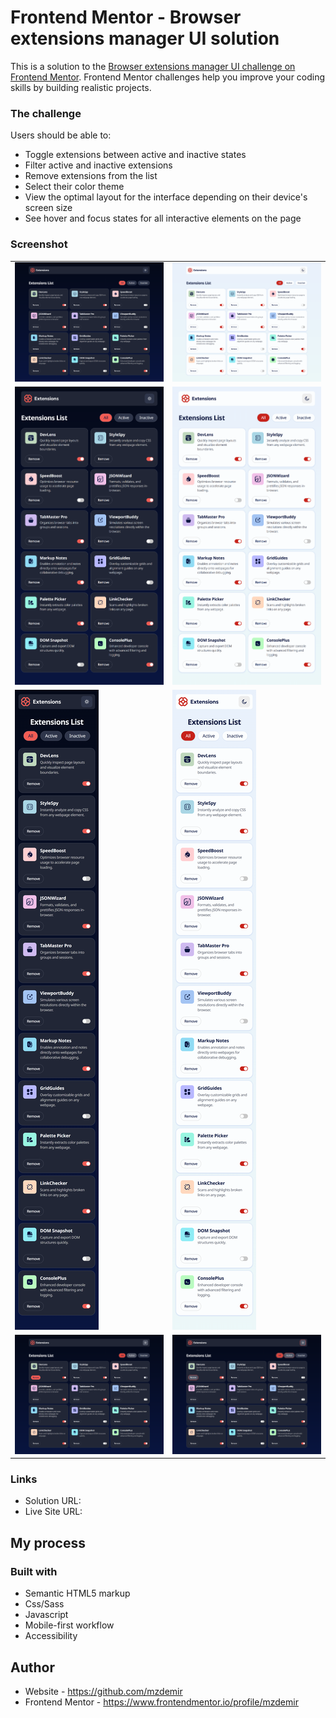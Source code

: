 # Frontend Mentor - Browser extensions manager UI solution

This is a solution to the [Browser extensions manager UI challenge on Frontend Mentor](https://www.frontendmentor.io/challenges/browser-extension-manager-ui-yNZnOfsMAp). Frontend Mentor challenges help you improve your coding skills by building realistic projects.

### The challenge

Users should be able to:

- Toggle extensions between active and inactive states
- Filter active and inactive extensions
- Remove extensions from the list
- Select their color theme
- View the optimal layout for the interface depending on their device's screen size
- See hover and focus states for all interactive elements on the page

### Screenshot

<table>
  <tr>
    <td><img src="./previews/desktop-dark-preview.png" alt=""></td>
    <td><img src="./previews/desktop-light-preview.png" alt=""></td>
  </tr>
  <tr>
    <td><img src="./previews/tablet-dark-preview.png" alt=""></td>  
    <td><img src="./previews/tablet-light-preview.png" alt=""></td>
  </tr>
  <tr>
    <td><img src="./previews/mobile-dark-preview.png" alt=""></td>
    <td><img src="./previews/mobile-light-preview.png" alt=""></td>
  </tr>
  <tr>
    <td><img src="./previews/desktop-dark-hover-preview.png" alt=""></td>
    <td><img src="./previews/desktop-dark-focus-preview.png" alt=""></td>
  </tr>
</table>

### Links

- Solution URL:
- Live Site URL:

## My process

### Built with

- Semantic HTML5 markup
- Css/Sass
- Javascript
- Mobile-first workflow
- Accessibility

## Author

- Website - https://github.com/mzdemir
- Frontend Mentor - https://www.frontendmentor.io/profile/mzdemir
